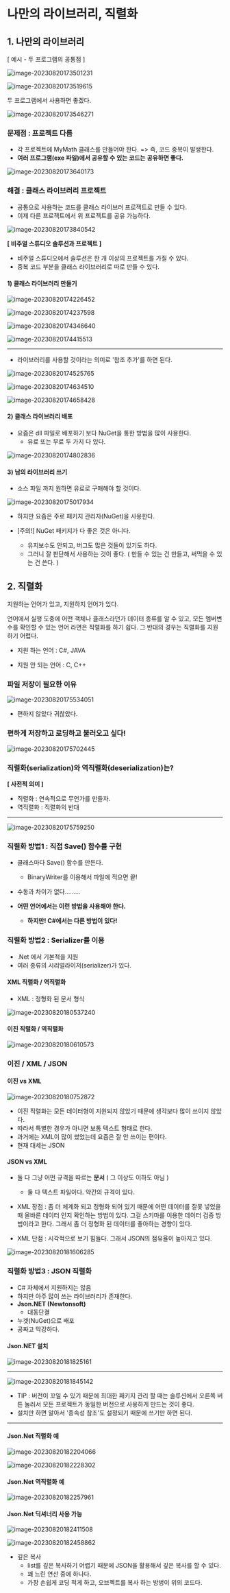 # 나만의 라이브러리, 직렬화



## 1. 나만의 라이브러리



[ 예시 - 두 프로그램의 공통점 ]

![image-20230820173501231](./assets/image-20230820173501231-1693032824716-31-1693111195295-29.png)

![image-20230820173519615](./assets/image-20230820173519615-1693032824715-29-1693111195296-30.png)





두 프로그램에서 사용하면 좋겠다.

![image-20230820173546271](./assets/image-20230820173546271-1693032824716-30-1693111195296-31.png)







### 문제점 : 프로젝트 다름

* 각 프로젝트에 MyMath 클래스를 만들어야 한다.
  => 즉, 코드 중복이 발생한다.
* **여러 프로그램(exe 파일)에서 공유할 수 있는 코드는 공유하면 좋다.**

![image-20230820173640173](./assets/image-20230820173640173-1693032824716-32-1693111195296-32.png)







### 해결 : 클래스 라이브러리 프로젝트

* 공통으로 사용하는 코드를 클래스 라이브러 프로젝트로 만들 수 있다.
* 이제 다른 프로젝트에서 위 프로젝트를 공유 가능하다.

![image-20230820173840542](./assets/image-20230820173840542-1693032824716-52-1693111195296-33.png)



**[ 비주얼 스튜디오 솔루션과 프로젝트 ]**

* 비주얼 스튜디오에서 솔루션은 한 개 이상의 프로젝트를 가질 수 있다.
* 중복 코드 부분을 클래스 라이브러리로 따로 만들 수 있다.





#### 1) 클래스 라이브러리 만들기

![image-20230820174226452](./assets/image-20230820174226452-1693032824716-54-1693111195296-34.png)



![image-20230820174237598](./assets/image-20230820174237598-1693032824716-33-1693111195296-35.png)

![image-20230820174346640](./assets/image-20230820174346640-1693032824716-34-1693111195296-36.png)

![image-20230820174415513](./assets/image-20230820174415513-1693032824716-35-1693111195296-37.png)

---



* 라이브러리를 사용할 것이라는 의미로 '참조 추가'를 하면 된다.

![image-20230820174525765](./assets/image-20230820174525765-1693032824716-36-1693111195296-38.png)

![image-20230820174634510](./assets/image-20230820174634510-1693032824716-37-1693111195296-40.png)



![image-20230820174658428](./assets/image-20230820174658428-1693032824716-39-1693111195297-56.png)









#### 2) 클래스 라이브러리 배포

* 요즘은 dll 파일로 배포하기 보다 NuGet을 통한 방법을 많이 사용한다.
  * 유료 또는 무료 두 가지 다 있다.

![image-20230820174802836](./assets/image-20230820174802836-1693032824716-38-1693111195296-39.png)





#### 3) 남의 라이브러리 쓰기

* 소스 파일 까지 원하면 유료로 구매해야 할 것이다.

![image-20230820175017934](./assets/image-20230820175017934-1693032824716-41-1693111195296-41.png)

* 하지만 요즘은 주로 패키지 관리자(NuGet)을 사용한다.

* [주의!] NuGet 패키지가 다 좋은 것은 아니다. 
  * 유지보수도 안되고, 버그도 많은 것들이 있기도 하다. 
  * 그러니 잘 판단해서 사용하는 것이 좋다. ( 만들 수 있는 건 만들고, 써먹을 수 있는 건 쓴다. )









## 2. 직렬화

지원하는 언어가 있고, 지원하지 언어가 있다.

언어에서 실행 도중에 어떤 객체나 클래스라던가 데이터 종류를 알 수 있고, 모든 멤버변수를 확인할 수 있는 언어 라면은 직렬화를 하기 쉽다. 그 반대의 경우는 직렬화를 지원하기 어렵다.

* 지원 하는 언어 : C#, JAVA

* 지원 안 되는 언어 : C, C++





### 파일 저장이 필요한 이유

![image-20230820175534051](./assets/image-20230820175534051-1693032824716-40-1693111195297-44.png)

* 편하지 않았다 귀찮았다.





### 편하게 저장하고 로딩하고 불러오고 싶다!

![image-20230820175702445](./assets/image-20230820175702445-1693032824716-42-1693111195296-42.png)







### 직렬화(serialization)와 역직렬화(deserialization)는?



**[ 사전적 의미 ]**

* 직렬화 : 연속적으로 무언가를 만들자.
* 역직렬화 : 직렬화의 반대

---

![image-20230820175759250](./assets/image-20230820175759250-1693032824716-43-1693111195297-46.png)





### 직렬화 방법1 : 직접 Save() 함수를 구현

* 클래스마다 Save() 함수를 만든다.
  * BinaryWriter를 이용해서 파일에 적으면 끝!
* 수동과 차이가 없다.........

* **어떤 언어에서는 이런 방법을 사용해야 한다.**
  * **하지만! C#에서는 다른 방법이 있다!**





### 직렬화 방법2 : Serializer를 이용

* .Net 에서 기본적을 지원
* 여러 종류의 시리얼라이저(serializer)가 있다.





#### XML 직렬화 / 역직렬화

* XML : 정형화 된 문서 형식

![image-20230820180537240](./assets/image-20230820180537240-1693032824716-44-1693111195296-43.png)







#### 이진 직렬화 / 역직렬화

![image-20230820180610573](./assets/image-20230820180610573-1693032824716-45-1693111195297-45.png)





### 이진 / XML / JSON



#### 이진 vs XML

![image-20230820180752872](./assets/image-20230820180752872-1693032824716-46-1693111195297-47.png)

* 이진 직렬화는 모든 데이터형이 지원되지 않았기 때문에 생각보다 많이 쓰이지 않았다.
* 따라서 특별한 경우가 아니면 보통 텍스트 형태로 한다.
* 과거에는 XML이 많이 썼었는데 요즘은 잘 안 쓰이는 편이다.
* 현재 대세는 JSON







#### JSON vs XML

* 둘 다 그냥 어떤 규격을 따르는 **문서** ( 그 이상도 이하도 아님 )
  * 둘 다 텍스트 파일이다. 약간의 규격이 있다. 

* XML 장점 : 좀 더 체계화 되고 정형화 되어 있기 때문에 어떤 데이터를 잘못 넣었을 때 올바른 데이터 인지 확인하는 방법이 있다. 그걸 스키마를 이용한 데이터 검증 방법이라고 한다. 그래서 좀 더 정형화 된 데이터를 좋아하는 경향이 있다.
* XML 단점 : 시각적으로 보기 힘들다. 그래서 JSON의 점유율이 높아지고 있다.

![image-20230820181606285](./assets/image-20230820181606285-1693032824716-47-1693111195297-48.png)









### 직렬화 방법3 : JSON 직렬화

* C# 자체에서 지원하지는 않음
* 하지만 아주 많이 쓰는 라이브러리가 존재한다.
* **Json.NET (Newtonsoft)**
  * 대동단결
* 누겟(NuGet)으로 배포
* 공짜고 막강하다.





#### Json.NET 설치

![image-20230820181825161](./assets/image-20230820181825161-1693032824716-48-1693111195297-49.png)

---



![image-20230820181845142](./assets/image-20230820181845142-1693032824716-49-1693111195297-51.png)

* TIP : 버전이 꼬일 수 있기 때문에 최대한 패키지 관리 할 때는 솔루션에서 오른쪽 버튼 눌러서 모든 프로젝트가 동일한 버전으로 사용하게 만드는 것이 좋다.
* 설치만 하면 알아서 '종속성 참조'도 설정되기 때문에 쓰기만 하면 된다.



---





#### Json.Net 직렬화 예

![image-20230820182204066](./assets/image-20230820182204066-1693032824716-50-1693111195297-50.png)

![image-20230820182228302](./assets/image-20230820182228302-1693032824716-53-1693111195297-52.png)







#### Json.Net 역직렬화 예

![image-20230820182257961](./assets/image-20230820182257961-1693032824716-51-1693111195297-54.png)





#### Json.Net 딕셔너리 사용 가능

![image-20230820182411508](./assets/image-20230820182411508-1693032824717-56-1693111195297-53.png)

![image-20230820182458862](./assets/image-20230820182458862-1693032824716-55-1693111195297-55.png)

* 깊은 복사
  * list를 깊은 복사하기 어렵기 때문에 JSON을 활용해서 깊은 복사를 할 수 있다.
  * 꽤 느린 연산 중에 하나다.
  * 가장 손쉽게 코딩 적게 하고, 오브젝트를 복사 하는 방벙이 위의 코드다.